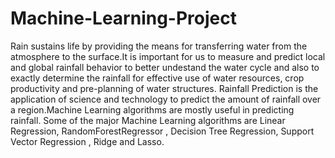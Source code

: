 # Machine-Learning-Project
Rain sustains life by providing the means for transferring water from the atmosphere to the surface.It is important for us to measure and predict local and global rainfall behavior to better undestand the water cycle and also to exactly determine the rainfall for effective use of water resources, crop productivity and pre-planning of water structures. Rainfall Prediction is the application of science and technology to predict the amount of rainfall over a region.Machine Learning algorithms are mostly useful in predicting rainfall. Some of the major Machine Learning algorithms are Linear Regression, RandomForestRegressor , Decision Tree Regression, Support Vector Regression , Ridge and Lasso.
